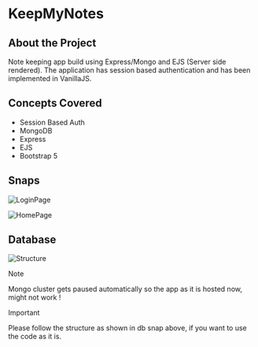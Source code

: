# KeepMyNotes

## About the Project

Note keeping app build using Express/Mongo and EJS (Server side rendered).
The application has session based authentication and has been implemented in VanillaJS.

## Concepts Covered

- Session Based Auth
- MongoDB
- Express
- EJS
- Bootstrap 5

## Snaps

![LoginPage](https://drive.google.com/uc?export=view&id=1szI5D-Yfh-rcpggS2UWfKwfad0_7ce2m)

![HomePage](https://drive.google.com/uc?export=view&id=1fBcUWmJzf11k9BmupuXBJcbexKU0092s)

## Database

![Structure](https://drive.google.com/uc?export=view&id=1LEdKpf6EPrrk6EBqPe_sK6i0ZJYXb42u)

>[!NOTE]
>Mongo cluster gets paused automatically so the app as it is hosted now, might not work !

>[!IMPORTANT]
>Please follow the structure as shown in db snap above, if you want to use the code as it is. 
